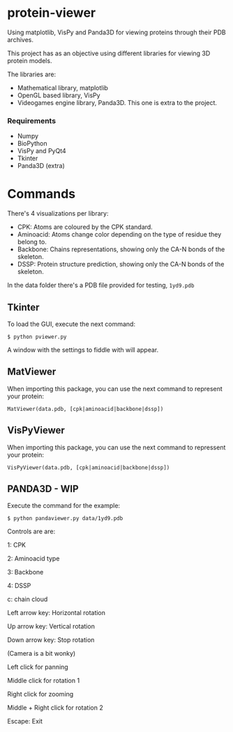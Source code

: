 # protein-viewer
Using matplotlib, VisPy and Panda3D for viewing proteins through their PDB archives.

This project has as an objective using different libraries for viewing 3D protein models.

The libraries are:

* Mathematical library, matplotlib
* OpenGL based library, VisPy
* Videogames engine library, Panda3D. This one is extra to the project.

### Requirements
* Numpy
* BioPython
* VisPy and PyQt4
* Tkinter
* Panda3D (extra)

# Commands
There's 4 visualizations per library:

* CPK: Atoms are coloured by the CPK standard.
* Aminoacid: Atoms change color depending on the type of residue they belong to.
* Backbone: Chains representations, showing only the CA-N bonds of the skeleton.
* DSSP: Protein structure prediction, showing only the CA-N bonds of the skeleton.

In the data folder there's a PDB file provided for testing, `1yd9.pdb`

## Tkinter
To load the GUI, execute the next command:

```$ python pviewer.py```

A window with the settings to fiddle with will appear.

## MatViewer
When importing this package, you can use the next command to represent your protein:

```MatViewer(data.pdb, [cpk|aminoacid|backbone|dssp])``` 

## VisPyViewer
When importing this package, you can use the next command to repressent your protein:

```VisPyViewer(data.pdb, [cpk|aminoacid|backbone|dssp])```

## PANDA3D - WIP
Execute the command for the example: 

```$ python pandaviewer.py data/1yd9.pdb```

Controls are are:

1: CPK

2: Aminoacid type

3: Backbone

4: DSSP

c: chain cloud

Left arrow key: Horizontal rotation

Up arrow key: Vertical rotation

Down arrow key: Stop rotation


(Camera is a bit wonky)

Left click for panning

Middle click for rotation 1

Right click for zooming

Middle + Right click for rotation 2

Escape: Exit
